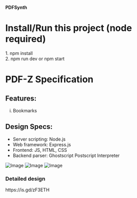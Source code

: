 <strong>PDFSynth</strong>

<h1>Install/Run this project (node required)</h1>
1. npm install<br>
2. npm run dev or npm start
<h1>PDF-Z Specification</h1>

<h2>Features:</h2>

<ol type="i">
<li> Bookmarks </li>
</ol>

<h2>Design Specs:</h2>

<ul>
<li>Server scripting: Node.js</li>
<li>Web framework: Express.js</li>
<li>Frontend: JS, HTML, CSS</li>
<li>Backend parser: Ghostscript Postscript Interpreter</li>
</ul>

![Image](https://github.com/pra33g/pdfsynth/blob/main/screenshots/latest/2023-01-12_05:23:57_1614x908.png)
![Image](https://github.com/pra33g/pdfsynth/blob/main/screenshots/latest/2023-01-12_05:25:05_1286x892.png)
![Image](https://github.com/pra33g/pdfsynth/blob/main/screenshots/latest/2023-01-12_05:25:16_1401x912.png)

<h3>Detailed design</h3>
https://is.gd/zF3ETH

